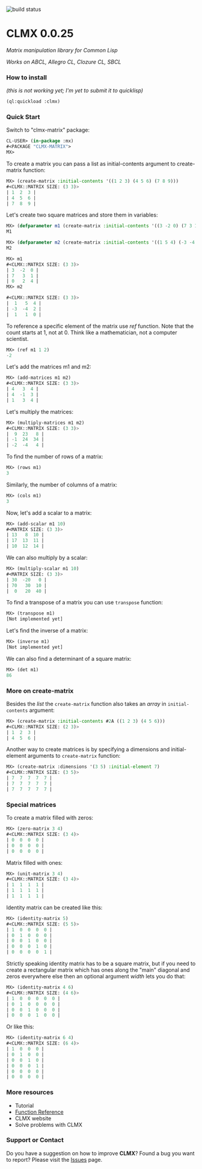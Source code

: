 ![build status](https://travis-ci.com/akai7000/clmx.svg?branch=master)

# CLMX 0.0.25

*Matrix manipulation library for Common Lisp*

_Works on ABCL, Allegro CL, Clozure CL, SBCL_

### How to install
_(this is not working yet; I'm yet to submit it to quicklisp)_

```lisp
(ql:quickload :clmx)
```


### Quick Start

Switch to "clmx-matrix" package:
```lisp
CL-USER> (in-package :mx)
#<PACKAGE "CLMX-MATRIX">
MX>
```

To create a matrix you can pass a list as initial-contents argument to create-matrix function:
```lisp
MX> (create-matrix :initial-contents '((1 2 3) (4 5 6) (7 8 9)))
#<CLMX::MATRIX SIZE: (3 3)>
| 1  2  3 |
| 4  5  6 |
| 7  8  9 |
```

Let's create two square matrices and store them in variables:
```lisp
MX> (defparameter m1 (create-matrix :initial-contents '((3 -2 0) (7 3 1) (0 2 4))))
M1

MX> (defparameter m2 (create-matrix :initial-contents '((1 5 4) (-3 -4 2) (1 1 0))))
M2

MX> m1
#<CLMX::MATRIX SIZE: (3 3)>
| 3  -2  0 |
| 7   3  1 |
| 0   2  4 |
MX> m2

#<CLMX::MATRIX SIZE: (3 3)>
|  1   5  4 |
| -3  -4  2 |
|  1   1  0 |
```

To reference a specific element of the matrix use _ref_ function. Note that the count starts at 1, not at 0.  Think like a mathematician, not a computer scientist.
```lisp
MX> (ref m1 1 2)
-2
```

Let's add the matrices m1 and m2:
```lisp
MX> (add-matrices m1 m2)
#<CLMX::MATRIX SIZE: (3 3)>
| 4   3  4 |
| 4  -1  3 |
| 1   3  4 |
```

Let's multiply the matrices:
```lisp
MX> (multiply-matrices m1 m2)
#<CLMX::MATRIX SIZE: (3 3)>
|  9  23   8 |
| -1  24  34 |
| -2  -4   4 |
```

To find the number of rows of a matrix:
```lisp
MX> (rows m1)
3
```

Similarly, the number of columns of a matrix:
```lisp
MX> (cols m1)
3
```

Now, let's add a scalar to a matrix:
```lisp
MX> (add-scalar m1 10)
#<MATRIX SIZE: (3 3)>
| 13   8  10 |
| 17  13  11 |
| 10  12  14 |
```

We can also multiply by a scalar:
```lisp
MX> (multiply-scalar m1 10)
#<MATRIX SIZE: (3 3)>
| 30  -20   0 |
| 70   30  10 |
|  0   20  40 |
```

To find a transpose of a matrix you can use `transpose` function:
```lisp
MX> (transpose m1)
[Not implemented yet]
```

Let's find the inverse of a matrix:
```lisp
MX> (inverse m1)
[Not implemented yet]
```

We can also find a determinant of a square matrix:
```lisp
MX> (det m1)
86
```

### More on create-matrix

Besides the _list_ the `create-matrix` function also takes an _array_ in `initial-contents` argument:
```lisp
MX> (create-matrix :initial-contents #2A ((1 2 3) (4 5 6)))
#<CLMX::MATRIX SIZE: (2 3)>
| 1  2  3 |
| 4  5  6 |
```

Another way to create matrices is by specifying a dimensions and initial-element arguments to `create-matrix` function:
```lisp
MX> (create-matrix :dimensions '(3 5) :initial-element 7)
#<CLMX::MATRIX SIZE: (3 5)>
| 7  7  7  7  7 |
| 7  7  7  7  7 |
| 7  7  7  7  7 |
```

### Special matrices
To create a matrix filled with zeros:
```lisp
MX> (zero-matrix 3 4)
#<CLMX::MATRIX SIZE: (3 4)>
| 0  0  0  0 |
| 0  0  0  0 |
| 0  0  0  0 |
```

Matrix filled with ones:
```lisp
MX> (unit-matrix 3 4)
#<CLMX::MATRIX SIZE: (3 4)>
| 1  1  1  1 |
| 1  1  1  1 |
| 1  1  1  1 |
```

Identity matrix can be created like this:
```lisp
MX> (identity-matrix 5)
#<CLMX::MATRIX SIZE: (5 5)>
| 1  0  0  0  0 |
| 0  1  0  0  0 |
| 0  0  1  0  0 |
| 0  0  0  1  0 |
| 0  0  0  0  1 |
```

Strictly speaking identity matrix has to be a square matrix, but if you need to create a rectangular matrix which has ones along the "main" diagonal and zeros everywhere else then an optional argument _width_ lets you do that:
```lisp
MX> (identity-matrix 4 6)
#<CLMX::MATRIX SIZE: (4 6)>
| 1  0  0  0  0  0 |
| 0  1  0  0  0  0 |
| 0  0  1  0  0  0 |
| 0  0  0  1  0  0 |
```

Or like this:
```lisp
MX> (identity-matrix 6 4)
#<CLMX::MATRIX SIZE: (6 4)>
| 1  0  0  0 |
| 0  1  0  0 |
| 0  0  1  0 |
| 0  0  0  1 |
| 0  0  0  0 |
| 0  0  0  0 |
```


### More resources

   - Tutorial
   - [Function Reference](https://github.com/akai7000/clmx/blob/master/FUNCTIONS.md)
   - CLMX website
   - Solve problems with CLMX

   
### Support or Contact

Do you have a suggestion on how to improve **CLMX**? Found a bug you want to report?
Please visit the [Issues](https://github.com/akai7000/clmx/issues) page.

